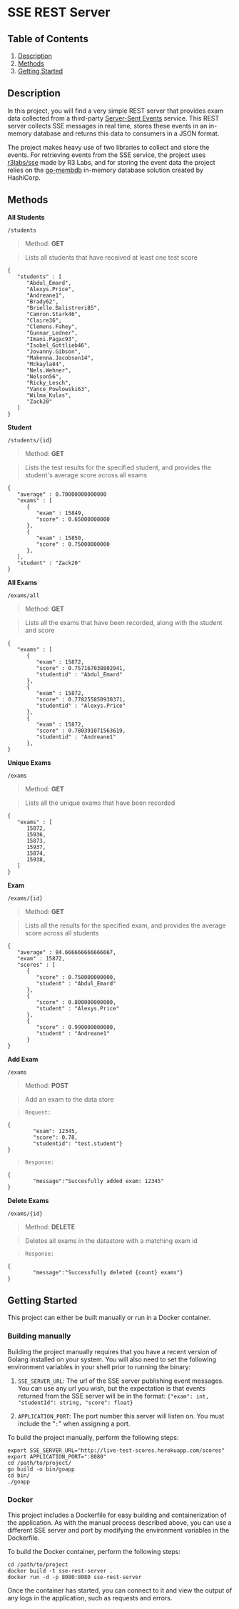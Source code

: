 # SSE REST Server

## Table of Contents

1. [Description](#description)
2. [Methods](#methods)
3. [Getting Started](#getting-started)

## Description

In this project, you will find a very simple REST server that provides exam data collected from a third-party [Server-Sent Events](https://www.w3.org/TR/2015/REC-eventsource-20150203/) service. This REST server collects SSE messages in real time, stores these events in an in-memory database and returns this data to consumers in a JSON format.

The project makes heavy use of two libraries to collect and store the events. For retrieving events from the SSE service, the project uses [r3labs/sse](https://github.com/r3labs/sse) made by R3 Labs, and for storing the event data the project relies on the [go-membdb](https://github.com/hashicorp/go-memdb) in-memory database solution created by HashiCorp.

## Methods

**All Students**

```
/students
```

> Method: **GET**

> Lists all students that have received at least one test score

```
{
   "students" : [
      "Abdul_Emard",
      "Alexys.Price",
      "Andreane1",
      "Brady62",
      "Brielle.Balistreri85",
      "Camron.Stark46",
      "Claire36",
      "Clemens.Fahey",
      "Gunnar_Ledner",
      "Imani.Pagac93",
      "Isobel_Gottlieb46",
      "Jovanny.Gibson",
      "Makenna.Jacobson14",
      "Mckayla84",
      "Nels.Wehner",
      "Nelson56",
      "Ricky_Lesch",
      "Vance_Powlowski63",
      "Wilma_Kulas",
      "Zack20"
   ]
}
```

**Student**

```
/students/{id}
```

> Method: **GET**

> Lists the test results for the specified student, and provides the student's average score across all exams

```
{
   "average" : 0.70000000000000
   "exams" : [
      {
         "exam" : 15849,
         "score" : 0.65000000000
      },
      {
         "exam" : 15850,
         "score" : 0.75000000000
      },
   ],
   "student" : "Zack20"
}
```

**All Exams**

```
/exams/all
```

> Method: **GET**

> Lists all the exams that have been recorded, along with the student and score

```
{
   "exams" : [
      {
         "exam" : 15872,
         "score" : 0.757167038802041,
         "studentid" : "Abdul_Emard"
      },
      {
         "exam" : 15872,
         "score" : 0.778255850930371,
         "studentid" : "Alexys.Price"
      },
      {
         "exam" : 15872,
         "score" : 0.780391071563619,
         "studentid" : "Andreane1"
      },
}
```

**Unique Exams**

```
/exams
```

> Method: **GET**

> Lists all the unique exams that have been recorded

```
{
   "exams" : [
      15872,
      15936,
      15873,
      15937,
      15874,
      15938,
   ]
}
```

**Exam**

```
/exams/{id}
```

> Method: **GET**

> Lists all the results for the specified exam, and provides the average score across all students

```
{
   "average" : 84.666666666666667,
   "exam" : 15872,
   "scores" : [
      {
         "score" : 0.750000000000,
         "student" : "Abdul_Emard"
      },
      {
         "score" : 0.800000000000,
         "student" : "Alexys.Price"
      },
      {
         "score" : 0.990000000000,
         "student" : "Andreane1"
      }
}
```

**Add Exam**

```
/exams
```

> Method: **POST**

> Add an exam to the data store

> `Request:`

```
{
        "exam": 12345,
        "score": 0.78,
        "studentid": "test.student"}
}
```

> `Response:`

```
{
        "message":"Succesfully added exam: 12345"
}
```

**Delete Exams**

```
/exams/{id}
```

> Method: **DELETE**

> Deletes all exams in the datastore with a matching exam id

> `Response:`

```
{
        "message":"Successfully deleted {count} exams"}
}
```

## Getting Started

This project can either be built manually or run in a Docker container.

### Building manually

Building the project manually requires that you have a recent version of Golang installed on your system. You will also need to set the following environment variables in your shell prior to running the binary:

1. `SSE_SERVER_URL`: The url of the SSE server publishing event messages. You can use any url you wish, but the expectation is that events returned from the SSE server will be in the format: `{"exam": int, "studentId": string, "score": float}`

2. `APPLICATION_PORT`: The port number this server will listen on. You must include the "`:`" when assigning a port.

To build the project manually, perform the following steps:

```
export SSE_SERVER_URL="http://live-test-scores.herokuapp.com/scores"
export APPLICATION_PORT=":8080"
cd /path/to/project/
go build -o bin/goapp
cd bin/
./goapp
```

### Docker

This project includes a Dockerfile for easy building and containerization of the application. As with the manual process described above, you can use a different SSE server and port by modifying the environment variables in the Dockerfile.

To build the Docker container, perform the following steps:

```
cd /path/to/project
docker build -t sse-rest-server .
docker run -d -p 8080:8080 sse-rest-server
```

Once the container has started, you can connect to it and view the output of any logs in the application, such as requests and errors.
